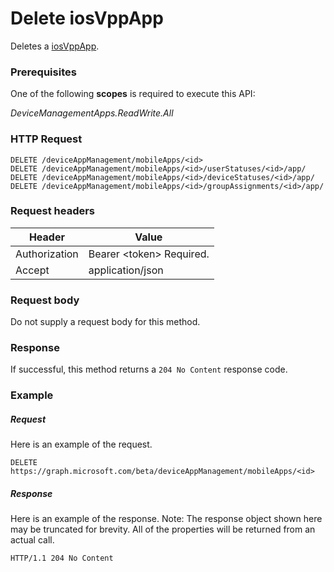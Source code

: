﻿# Delete iosVppApp
Deletes a [iosVppApp](../resources/intune_apps_iosVppApp.md).
### Prerequisites
One of the following **scopes** is required to execute this API:

*DeviceManagementApps.ReadWrite.All*
### HTTP Request
<!-- {
  "blockType": "ignored"
}
-->
```http
DELETE /deviceAppManagement/mobileApps/<id>
DELETE /deviceAppManagement/mobileApps/<id>/userStatuses/<id>/app/
DELETE /deviceAppManagement/mobileApps/<id>/deviceStatuses/<id>/app/
DELETE /deviceAppManagement/mobileApps/<id>/groupAssignments/<id>/app/
```

### Request headers
|Header|Value|
|---|---|
|Authorization|Bearer &lt;token&gt; Required.|
|Accept|application/json|

### Request body
Do not supply a request body for this method.

### Response
If successful, this method returns a `204 No Content` response code.

### Example
##### Request
Here is an example of the request.
```http
DELETE https://graph.microsoft.com/beta/deviceAppManagement/mobileApps/<id>
```

##### Response
Here is an example of the response. Note: The response object shown here may be truncated for brevity. All of the properties will be returned from an actual call.
```http
HTTP/1.1 204 No Content
```



